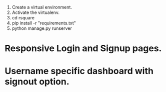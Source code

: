 1. Create a virtual environment.
2. Activate the virtualenv.
3. cd rsquare
4. pip install -r "requirements.txt"
5. python manage.py runserver

# Responsive Login and Signup pages.
# Username specific dashboard with signout option.

